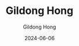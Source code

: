 ---
layout: personal_info  # FIXED! DO NOT CHANGE!
author: Gildong Hong   # your name
title:  Gildong Hong   # your name
date:   2024-06-06

params:
    position:  "Master Course"    # TODO: push your position; the position should be the one between ["Principal Investigator", "PhD Course", "Master Course", "Graduate", Alumni]
    job_title: "Researcher"       # TODO: all of the students should specify the title of himself as a "Researcher"
    telephone: "+82-31-299-4915"  # TODO: phone number (if you don't want to upload your phone number, comment or remove this line!)
    email:     "seokin@skku.edu"  # TODO: school email address (if you don't want to upload your email address, comment or remove this line!)
    
    profile_image: profile.jpg  # TODO: put the filename of the profile image here 

    interests: [   # TODO: fill out your research interests
        "Computer Architecture", 
        "Memory Systems"
    ]

    biography: |   # TODO: fill out your short biography... Introduce yourself! (if you don't want to upload your biography, comment or remove this whole section!)
        Lorem Ipsum is simply dummy text of the printing and typesetting industry. Lorem Ipsum has been the industry's standard dummy text ever since the 1500s, when an unknown printer took a galley of type and scrambled it to make a type specimen book. It has survived not only five centuries, but also the leap into electronic typesetting, remaining essentially unchanged. It was popularised in the 1960s with the release of Letraset sheets containing Lorem Ipsum passages, and more recently with desktop publishing software like Aldus PageMaker including versions of Lorem Ipsum.

    enable_sections:  # TODO: this section checks whether to show "Experiences", "Awards and Honors", "Activities" (publications will automatically be added to your page)
        enable_experiences:   true  # enable "Professional Experience" section
        enable_awards_honors: true  # enable "Awards & Honors" section
        enable_activities:    true  # enable "Professional Activities" section


    # The sections below are optional...

    experiences:  # provide your professional experiences
        - {
            exp_from: "2021",  # start-date of this experience
            exp_to:   "",      # end-date of this experience (make this field empty if you are currently going through this experience)
            exp_desc: "Assistant Professor at Sungkyunkwan University"
        }
        - {
            exp_from: "2018",
            exp_to:   "2021",
            exp_desc: "Assistant Professor at Kyungpook National University"
        }

    awards_honor:  # provide the list of awards that you won
        - 2014 Best Paper Nominee, IEEE International Conference on Computer Design (ICCD'14)

    activities:  # provide list of professional activities
        - { 
            act_type: "Editorial Board Member",  # type of the activity
            act_desc: "IEMEK Journal of Embedded Systems and Applications"  # detailed description of the activity
        }
        - {
            act_type: "Program Committee",
            act_desc: "IEEE International Conference on Computer Design (ICCD 2019)"
        }
        - {
            act_type: "Reviewer",
            act_desc: "IEEE International Conference on Computer Design (ICCD)"
        }
---